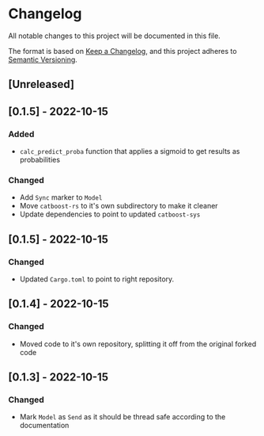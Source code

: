 # Changelog
All notable changes to this project will be documented in this file.

The format is based on [Keep a Changelog](https://keepachangelog.com/en/1.0.0/),
and this project adheres to [Semantic Versioning](https://semver.org/spec/v2.0.0.html).

## [Unreleased]

## [0.1.5] - 2022-10-15
### Added
* `calc_predict_proba` function that applies a sigmoid to get results as probabilities
### Changed
* Add `Sync` marker to `Model`
* Move `catboost-rs` to it's own subdirectory to make it cleaner
* Update dependencies to point to updated `catboost-sys`

## [0.1.5] - 2022-10-15
### Changed
* Updated `Cargo.toml` to point to right repository.

## [0.1.4] - 2022-10-15
### Changed
* Moved code to it's own repository, splitting it off from the original forked code

## [0.1.3] - 2022-10-15
### Changed
* Mark `Model` as `Send` as it should be thread safe according to the documentation